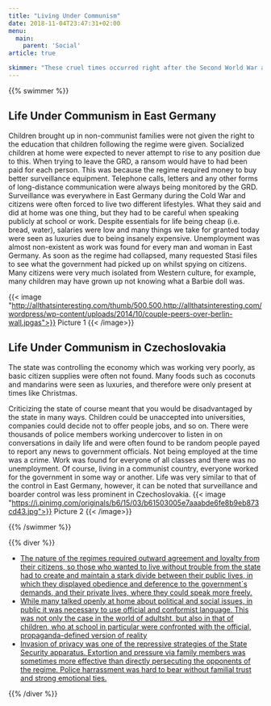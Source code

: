 ```yaml
---
title: "Living Under Communism"
date: 2018-11-04T23:47:31+02:00
menu:
  main:
    parent: 'Social'
article: true

skimmer: "These cruel times occurred right after the Second World War and gradually spread into the countries which were controlled by USSR. It immediately affected people's lives in many ways such as economic, cultural or religious. However, the worst thing of this regime was the lack of freedom in everyday life."
---
```


{{% swimmer %}}

## Life Under Communism in East Germany

Children brought up in non-communist families were not given the right to the education that children following
the regime were given. Socialized children at home were expected to never attempt to rise to any position due to
this.
When trying to leave the GRD, a ransom would have to had been paid for each person. This was because the
regime required money to buy better surveillance equipment.
Telephone calls, letters and any other forms of long-distance communication were always being monitored by
the GRD.
Surveillance was everywhere in East Germany during the Cold War and citizens were often forced to live two
different lifestyles. What they said and did at home was one thing, but they had to be careful when speaking
publicly at school or work.
Despite essentials for life being cheap (i.e. bread, water), salaries were low and many things we take for granted
today were seen as luxuries due to being insanely expensive.
Unemployment was almost non-existent as work was found for every man and woman in East Germany.
As soon as the regime had collapsed, many requested Stasi files to see what the government had picked up on
whilst spying on citizens.
Many citizens were very much isolated from Western culture, for example, many children may have grown up
not knowing what a Barbie doll was.

{{< image "http://allthatsinteresting.com/thumb/500.500.http://allthatsinteresting.com/wordpress/wp-content/uploads/2014/10/couple-peers-over-berlin-wall.jpgas">}}
Picture 1
{{< /image>}}

## Life Under Communism in Czechoslovakia
The state was controlling the economy which was working very poorly, as basic citizen supplies were often not
found.
Many foods such as coconuts and mandarins were seen as luxuries, and therefore were only present at times like
Christmas.

Criticizing the state of course meant that you would be disadvantaged by the state in many ways. Children could
be unaccepted into universities, companies could decide not to offer people jobs, and so on.
There were thousands of police members working undercover to listen in on conversations in daily life and were
often found to be random people payed to report any news to government officials.
Not being employed at the time was a crime. Work was found for everyone of all classes and there was no
unemployment.
Of course, living in a communist country, everyone worked for the government in some way or another.
Life was very similar to that of the control in East Germany, however, it can be noted that surveillance and
boarder control was less prominent in Czechoslovakia.
{{< image "https://i.pinimg.com/originals/b6/15/03/b61503005e7aaabde6fe8b9eb873cd43.jpg">}}
Picture 2
{{< /image>}}

{{% /swimmer  %}}

{{% diver %}}
- [The nature of the regimes required outward agreement and loyalty from their citizens, so those who wanted to live without trouble from the state had to create and maintain a stark divide between their public lives, in which they displayed obedience and deference to the government´s demands, and their private lives, where they could speak more freely.](https://www.socialismrealised.eu/catalogue/what-we-dont-talk-about/)
- [While many talked openly at home about political and social issues, in public it was necessary to use official and conformist language. This was not only the case in the world of adultsht, but also in that of children, who at school in particular were confronted with the official, propaganda-defined version of reality](https://www.socialismrealised.eu/catalogue/back-to-the-past/)
- [Invasion of privacy was one of the repressive strategies of the State Security apparatus. Extortion and pressure via family members was sometimes more effective than directly persecuting the opponents of the regime. Police harrassment was hard to bear without familial trust and strong emotional ties.](https://www.socialismrealised.eu/catalogue/invasion-of-privacy/)

{{% /diver %}}
